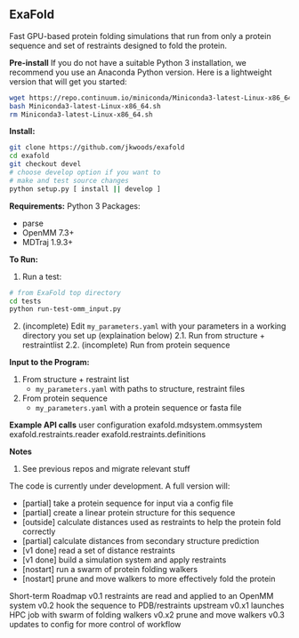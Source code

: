 ## ExaFold

Fast GPU-based protein folding simulations that run from only a protein sequence and set of restraints designed
to fold the protein.

**Pre-install**
If you do not have a suitable Python 3 installation, we recommend you use an Anaconda Python version.
Here is a lightweight version that will get you started:
```bash
wget https://repo.continuum.io/miniconda/Miniconda3-latest-Linux-x86_64.sh
bash Miniconda3-latest-Linux-x86_64.sh
rm Miniconda3-latest-Linux-x86_64.sh
```

**Install:**
```bash
git clone https://github.com/jkwoods/exafold
cd exafold
git checkout devel
# choose develop option if you want to
# make and test source changes
python setup.py [ install || develop ]
```

**Requirements:**
Python 3
Packages:
 - parse
 - OpenMM 7.3+
 - MDTraj 1.9.3+

**To Run:**
1. Run a test:
```bash
# from ExaFold top directory
cd tests
python run-test-omm_input.py
```
2. (incomplete) Edit `my_parameters.yaml` with your parameters in a working directory you set up (explaination below)
2.1. Run from structure + restraintlist
2.2. (incomplete) Run from protein sequence

**Input to the Program:**
1. From structure + restraint list
   - `my_parameters.yaml` with paths to structure, restraint files
2. From protein sequence
   - `my_parameters.yaml` with a protein sequence or fasta file

**Example API calls**
user configuration
exafold.mdsystem.ommsystem
exafold.restraints.reader
exafold.restraints.definitions

**Notes**
1. See previous repos and migrate relevant stuff

The code is currently under development. A full version will:
  - [partial] take a protein sequence for input via a config file
  - [partial] create a linear protein structure for this sequence
  - [outside] calculate distances used as restraints to help the protein fold correctly
  - [partial] calculate distances from secondary structure prediction
  - [v1 done] read a set of distance restraints
  - [v1 done] build a simulation system and apply restraints
  - [nostart] run a swarm of protein folding walkers
  - [nostart] prune and move walkers to more effectively fold the protein

Short-term Roadmap
v0.1  restraints are read and applied to an OpenMM system
v0.2  hook the sequence to PDB/restraints upstream
v0.x1 launches HPC job with swarm of folding walkers
v0.x2 prune and move walkers
v0.3  updates to config for more control of workflow
